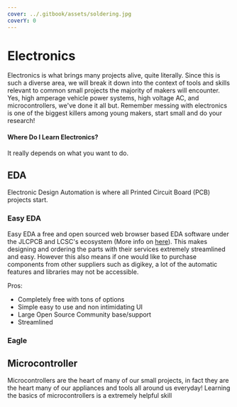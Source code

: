 ```yaml
---
cover: ../.gitbook/assets/soldering.jpg
coverY: 0
---
```


# Electronics

Electronics is what brings many projects alive, quite literally. Since this is such a diverse area, we will break it down into the context of tools and skills relevant to common small projects the majority of makers will encounter. Yes, high amperage vehicle power systems, high voltage AC, and microcontrollers, we've done it all but. Remember messing with electronics is one of the biggest killers among young makers, start small and do your research!

#### Where Do I Learn Electronics?

It really depends on what you want to do.&#x20;



## EDA

Electronic Design Automation is where all Printed Circuit Board (PCB) projects start.&#x20;

### Easy EDA

Easy EDA a free and open sourced web browser based EDA software under the JLCPCB and LCSC's ecosystem (More info on [here](../supply-chain/electronics-component.md#lcsc)). This makes designing and ordering the parts with their services extremely streamlined and easy. However this also means if one would like to purchase components from other suppliers such as digikey, a lot of the automatic features and libraries may not be accessible.&#x20;

Pros:

* Completely free with tons of options
* Simple easy to use and non intimidating UI
* Large Open Source Community base/support
* Streamlined&#x20;











### Eagle



## Microcontroller

Microcontrollers are the heart of many of our small projects, in fact they are the heart many of our appliances and tools all around us everyday! Learning the basics of microcontrollers is a extremely helpful skill

